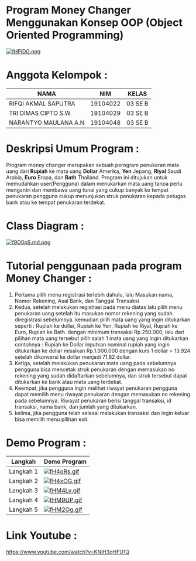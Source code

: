 # Program Money Changer Menggunakan Konsep OOP (Object Oriented Programming)
[![fHPiDG.png](https://iili.io/fHPiDG.png)](https://freeimage.host/i/fHPiDG)

# Anggota Kelompok :
| NAMA | NIM | KELAS
|--|--|--|
| RIFQI AKMAL SAPUTRA  | 19104022 | 03 SE B
| TRI DIMAS CIPTO S.W  | 19104029 | 03 SE B
| NARANTYO MAULANA A.N | 19104048 | 03 SE B

# Deskripsi Umum Program :
Program money changer merupakan sebuah perogram penukaran mata uang dari **Rupiah** ke mata uang **Dollar** Amerika, **Yen** Jepang, **Riyal** Saudi Arabia, **Euro** Eropa, dan **Bath** Thailand. Program ini ditujukan untuk memudahkan user(Pengguna) dalam menukarkan mata uang tanpa perlu mengantri dan membawa uang tunai yang cukup banyak ke tempat penukaran pengguna cukup menunjukan struk penukaran kepada petugas bank atau ke tempat penukaran terdekat.

# Class Diagram :
[![f9O0pS.md.png](https://iili.io/f9O0pS.md.png)](https://freeimage.host/i/f9O0pS)

# Tutorial penggunaan pada program Money Changer :
1. Pertama pilih menu registrasi terlebih dahulu, lalu Masukan nama, Nomor Rekening, Asal Bank, dan Tanggal Transaksi
2. Kedua, setelah melakukan registrasi pada menu diatas lalu pilih menu penukaran uang setelah itu masukan nomor rekening yang sudah diregistrasi sebelumnya. kemudian pilih mata uang yang ingin ditukarkan seperti : Rupiah ke dollar, Rupiah ke Yen, Rupiah ke Riyal, Rupiah ke Euro, Rupiah ke Bath. dengan minimum transaksi Rp.250.000, lalu dari pilihan mata uang tersebut pilih salah 1 mata uang yang ingin ditukarkan contohnya : Rupiah ke Dollar inputkan nominal rupiah yang ingin ditukarkan ke dollar misalkan Rp.1.000.000 dengan kurs 1 dollar = 13.924 setelah dikonversi ke dollar menjadi 71,82 dollar.
3. Ketiga, setelah melakukan penukaran mata uang pada sebelumnya pengguna bisa mencetak struk penukaran dengan memasukan no rekening yang sudah didaftarkan sebelumnya, dan struk tersebut dapat ditukarkan ke bank atau mata uang terdekat.
4. Keempat, jika pengguna ingin melihat riwayat penukaran pengguna dapat memilih menu riwayat penukaran dengan memasukan no rekening pada sebelumnya. Riwayat penukaran berisi tanggal transaksi, id transaksi, nama bank, dan jumlah yang ditukarkan.
5. kelima, jika pengguna telah selesai melakukan transaksi dan ingin keluar bisa memilih menu pilihan exit.

# Demo Program :
| Langkah |Demo Program  |
|--|--|
|Langkah 1  | [![fH4oRs.gif](https://iili.io/fH4oRs.gif)](https://freeimage.host/) |
|Langkah 2  | [![fH4xOG.gif](https://iili.io/fH4xOG.gif)](https://freeimage.host/) |
|Langkah 3  | [![fHM4Lv.gif](https://iili.io/fHM4Lv.gif)](https://freeimage.host/) |
|Langkah 4  | [![fHM9UP.gif](https://iili.io/fHM9UP.gif)](https://freeimage.host/) |
|Langkah 5  | [![fHM2Og.gif](https://iili.io/fHM2Og.gif)](https://freeimage.host/) |

# Link Youtube :
https://www.youtube.com/watch?v=KNlH3qHFU1Q

